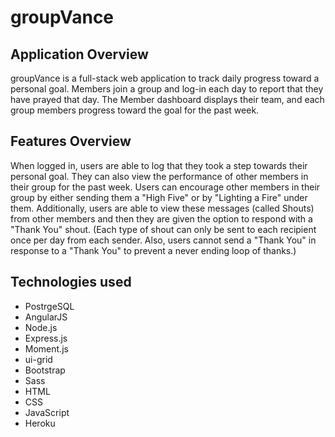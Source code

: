 groupVance
============
Application Overview
--------------------
groupVance is a full-stack web application to track daily progress toward a personal goal.  Members join a group and log-in each day to report that they have prayed that day. The Member dashboard displays their team, and each group members progress toward the goal for the past week.  

Features Overview
----------------
When logged in, users are able to log that they took a step towards their personal goal.  They can also view the performance of other members in their group for the past week.  Users can encourage other members in their group by either sending them a "High Five" or by "Lighting a Fire" under them.  Additionally, users are able to view these messages (called Shouts) from other members and then they are given the option to respond with a "Thank You" shout. (Each type of shout can only be sent to each recipient once per day from each sender.  Also, users cannot send a "Thank You" in response to a "Thank You" to prevent a never ending loop of thanks.)

Technologies used
-----------------
* PostrgeSQL
* AngularJS
* Node.js
* Express.js
* Moment.js
* ui-grid
* Bootstrap
* Sass
* HTML
* CSS
* JavaScript
* Heroku
